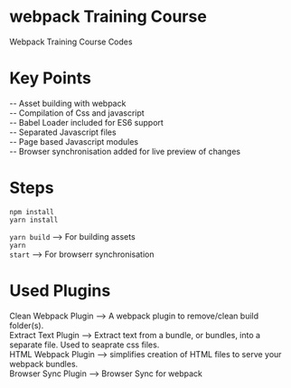 # webpack Training Course
Webpack Training Course Codes

# Key Points
-- Asset building with webpack <br/>
-- Compilation of Css and javascript <br/>
-- Babel Loader included for ES6 support <br/>
-- Separated Javascript files <br/>
-- Page based Javascript modules <br/>
-- Browser synchronisation added for live preview of changes <br/>

# Steps
<code>npm install</code><br/>
<code>yarn install</code>

<code>yarn build</code> --> For building assets <br/>
<code>yarn start</code> --> For browserr synchronisation

# Used Plugins
Clean Webpack Plugin --> A webpack plugin to remove/clean build folder(s). <br/>
Extract Text Plugin --> Extract text from a bundle, or bundles, into a separate file. Used to seaprate css files. <br/>
HTML Webpack Plugin --> simplifies creation of HTML files to serve your webpack bundles. <br/>
Browser Sync Plugin --> Browser Sync for webpack
